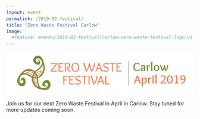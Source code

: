 ```yaml
---
layout: event
permalink: /2019-02-festival/
title: "Zero Waste Festival Carlow"
image:
  #feature: events/2019-02-festival/carlow-zero-waste-festival-logo-v1.jpg
---
```


[<picture> <source media="(min-width: 650px)" srcset="/images/events/2019-02-festival/carlow-zero-waste-festival-logo-wide.jpg"> <img src="/images/events/2019-02-festival/carlow-zero-waste-festival-logo-long.jpg" alt="Zero Waste Festival Carlow" style="width:auto;"> </picture>](/2019-02-festival)

Join us for our next Zero Waste Festival in April in Carlow. Stay tuned for more updates coming soon.